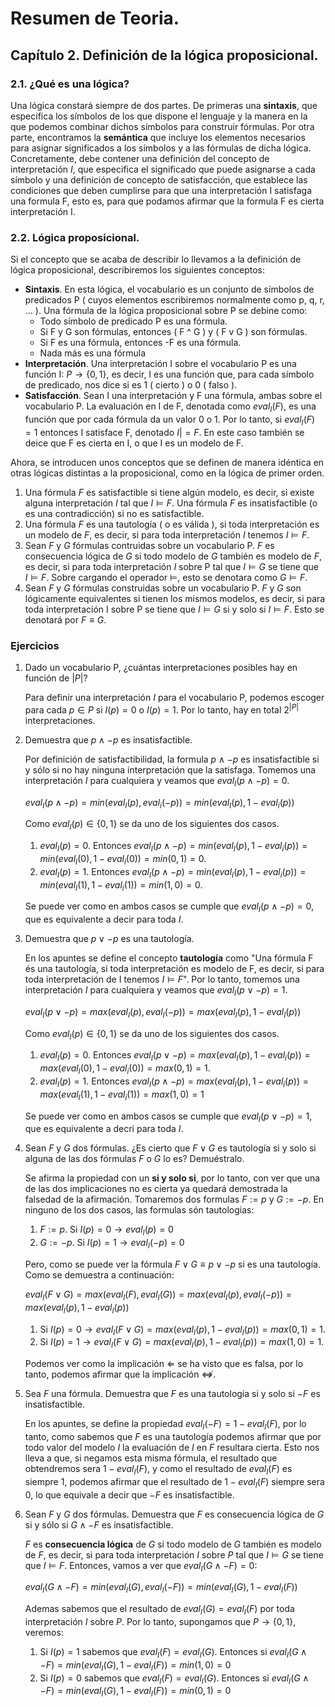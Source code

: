 # Resumen de Teoria.

## Capítulo 2. Definición de la lógica proposicional.

### 2.1. ¿Qué es una lógica?

Una lógica constará siempre de dos partes. De primeras una <b>sintaxis</b>, que especifica los símbolos de los que dispone el lenguaje y la manera en la que podemos combinar dichos símbolos para construir fórmulas. Por otra parte, encontramos la <b>semántica</b> que incluye los elementos necesarios para asignar significados a los símbolos y a las fórmulas de dicha lógica. Concretamente, debe contener una definición del concepto de interpretación $I$, que especifica el significado que puede asignarse a cada símbolo y una definición de concepto de satisfacción, que establece las condiciones que deben cumplirse para que una interpretación I satisfaga una formula F, esto es, para que podamos afirmar que la formula F es cierta interpretación I. 

### 2.2. Lógica proposicional.

Si el concepto que se acaba de describir lo llevamos a la definición de lógica proposicional, describiremos los siguientes conceptos:
- <b>Sintaxis</b>. En esta lógica, el vocabulario es un conjunto de símbolos de predicados P ( cuyos elementos escribiremos normalmente como p, q, r, ... ). Una fórmula de la lógica proposicional sobre P se debine como:
  - Todo símbolo de predicado P es una fórmula.
  - Si F y G son fórmulas, entonces ( F ^ G ) y ( F v G ) son fórmulas.
  - Si F es una fórmula, entonces -F es una fórmula.
  - Nada más es una fórmula
- <b>Interpretación</b>. Una interpretación I sobre el vocabulario P es una función I: $P \rightarrow \{0, 1\}$, es decir, I es una función que, para cada símbolo de predicado, nos dice si es 1 ( cierto ) o 0 ( falso ).
- <b>Satisfacción</b>. Sean I una interpretación y F una fórmula, ambas sobre el vocabulario P. La evaluación en I de F, denotada como $eval_I(F)$, es una función que por cada fórmula da un valor 0 o 1. Por lo tanto, si $eval_I(F) = 1$ entonces I satisface F, denotado $I |= F$. En este caso también se deice que F es cierta en I, o que I es un modelo de F. 

Ahora, se introducen unos conceptos que se definen de manera idéntica en otras lógicas distintas a la proposicional, como en la lógica de primer orden. 

1. Una fórmula $F$ es satisfactible si tiene algún modelo, es decir, si existe alguna interpretación $I$ tal que $I \models F$. Una fórmula $F$ es insatisfactible (o es una contradicción) si no es satisfactible. 
2. Una fórmula $F$ es una tautología ( o es válida ), si toda interpretación es un modelo de $F$, es decir, si para toda interpretación $I$ tenemos $I \models F$.
3. Sean $F$ y $G$ fórmulas contruidas sobre un vocabulario P. $F$ es consecuencia lógica de $G$ si todo modelo de $G$ también es modelo de $F$, es decir, si para toda interpretación $I$ sobre P tal que $I \models G$ se tiene que $I \models F$. Sobre cargando el operador $\models$, esto se denotara como $G \models F$.
4. Sean $F$ y $G$ fórmulas construidas sobre un vocabulario P. $F$ y $G$ son lógicamente equivalentes si tienen los mismos modelos, es decir, si para toda interpretación I sobre P se tiene que $I \models G$ si y solo si $I \models F$. Esto se denotará por $F \equiv G$.

### Ejercicios

1. Dado un vocabulario P, ¿cuántas interpretaciones posibles hay en función de $|P|$?
   
   Para definir una interpretación $I$ para el vocabulario P, podemos escoger para cada $p \in P$ si $I(p) = 0$ o $I(p) = 1$. Por lo tanto, hay en total $2^{|P|}$ interpretaciones.

2. Demuestra que $p \wedge -p$ es insatisfactible.

    Por definición de satisfactibilidad, la formula $p \wedge -p$ es insatisfactible si y sólo si no hay ninguna interpretación que la satisfaga. Tomemos una interpretación $I$ para cualquiera y veamos que $eval_I(p \wedge -p) = 0$.

    $eval_I(p \wedge -p) = min(eval_I(p), eval_i(-p)) = min(eval_I(p), 1-eval_i(p))$

    Como $eval_I(p) \in \{0, 1\}$ se da uno de los siguientes dos casos.
    
    1. $eval_I(p) = 0$. Entonces $eval_I(p \wedge -p) = min(eval_I(p), 1-eval_i(p)) = min(eval_I(0), 1-eval_i(0)) = min(0, 1) = 0$.
    2. $eval_I(p) = 1$. Entonces $eval_I(p \wedge -p) = min(eval_I(p), 1-eval_i(p)) = min(eval_I(1), 1-eval_i(1)) = min(1, 0) = 0$.

    Se puede ver como en ambos casos se cumple que $eval_I(p \wedge -p) = 0$, que es equivalente a decir para toda $I$.

3. Demuestra que $p \vee -p$ es una tautología.

    En los apuntes se define el concepto <b>tautología</b> como "Una fórmula F és una tautología, si toda interpretación es modelo de F, es decir, si para toda interpretación de I tenemos $I \models F$". Por lo tanto, tomemos una interpretación $I$ para cualquiera y veamos que $eval_I(p \vee -p) = 1$.

    $eval_I(p \vee -p) = max(eval_I(p), eval_I(-p)) = max(eval_I(p), 1-eval_I(p))$

    Como $eval_I(p) \in \{0, 1\}$ se da uno de los siguientes dos casos.

    1. $eval_I(p) = 0$. Entonces $eval_I(p \vee -p) = max(eval_I(p), 1-eval_i(p)) = max(eval_I(0), 1-eval_i(0)) = max(0, 1) = 1$.
    2. $eval_I(p) = 1$. Entonces $eval_I(p \wedge -p) = max(eval_I(p), 1-eval_i(p)) = max(eval_I(1), 1-eval_i(1)) = max(1, 0) = 1$

    Se puede ver como en ambos casos se cumple que $eval_I(p \vee -p) = 1$, que es equivalente a decri para toda $I$.

4. Sean $F$ y $G$ dos fórmulas. ¿Es cierto que $F \vee G$ es tautología si y solo si alguna de las dos fórmulas $F$ o $G$ lo es? Demuéstralo.

    Se afirma la propiedad con un <b>si y solo si</b>, por lo tanto, con ver que una de las dos implicaciones no es cierta ya quedará demostrada la falsedad de la afirmación. Tomaremos dos formulas $F := p$ y $G := -p$. En ninguno de los dos casos, las formulas són tautologias:
    
    1. $F := p$. Si $I(p)= 0 \rightarrow eval_I(p) = 0$
    2. $G := -p$. Si $I(p) = 1 \rightarrow eval_I(-p) = 0$

    Pero, como se puede ver la fórmula $F \vee G \equiv p \vee -p$ si es una tautología. Como se demuestra a continuación:

    $eval_I(F \vee G) = max(eval_I(F), eval_I(G)) = max(eval_I(p), eval_I(-p)) = max(eval_I(p), 1-eval_I(p))$


    1. Si $I(p)= 0 \rightarrow eval_I(F \vee G) = max(eval_I(p), 1-eval_I(p)) = max(0, 1) = 1$.
    2. Si $I(p)= 1 \rightarrow eval_I(F \vee G) = max(eval_I(p), 1-eval_I(p)) = max(1, 0) = 1$.

    Podemos ver como la implicación $\Leftarrow$ se ha visto que es falsa, por lo tanto, podemos afirmar que la implicación $\not\Leftrightarrow$.

5. Sea $F$ una fórmula. Demuestra que $F$ es una tautología si y solo si $-F$ es insatisfactible.

    En los apuntes, se define la propiedad $eval_I(-F)=1-eval_I(F)$, por lo tanto, como sabemos que $F$ es una tautología podemos afirmar que por todo valor del modelo $I$ la evaluación de $I$ en $F$ resultara cierta. Esto nos lleva a que, si negamos esta misma fórmula, el resultado que obtendremos sera $1-eval_I(F)$, y como el resultado de $eval_I(F)$ es siempre $1$, podemos afirmar que el resultado de $1-eval_I(F)$ siempre sera $0$, lo que equivale a decir que $-F$ es insatisfactible. 

6. Sean $F$ y $G$ dos fórmulas. Demuestra que $F$ es consecuencia lógica de $G$ si y sólo si $G \wedge -F$ es insatisfactible.

    $F$ es <b>consecuencia lógica</b> de $G$ si todo modelo de $G$ también es modelo de $F$, es decir, si para toda interpretación $I$ sobre $P$ tal que $I \models G$ se tiene que $I \models F$. Entonces, vamos a ver que $eval_I(G \wedge -F) = 0$:
    
    $eval_I(G \wedge -F) = min(eval_I(G), eval_I(-F)) = min(eval_I(G), 1-eval_I(F))$

    Ademas sabemos que el resultado de $eval_I(G) = eval_I(F)$ por toda interpretación $I$ sobre $P$. Por lo tanto, supongamos que $P \rightarrow \{0,1\}$, veremos:

    1. Si $I(p)= 1$ sabemos que $eval_I(F) = eval_I(G)$. Entonces si $eval_I(G \wedge -F) = min(eval_I(G), 1-eval_I(F)) = min(1, 0) = 0$
    2. Si $I(p)= 0$ sabemos que $eval_I(F) = eval_I(G)$. Entonces si $eval_I(G \wedge -F) = min(eval_I(G), 1-eval_I(F)) = min(0, 1) = 0$